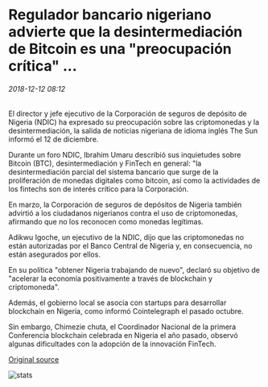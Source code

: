 # Regulador bancario nigeriano advierte que la desintermediación de Bitcoin es una "preocupación crítica" ...

###### 2018-12-12 08:12

El director y jefe ejecutivo de la Corporación de seguros de depósito de Nigeria (NDIC) ha expresado su preocupación sobre las criptomonedas y la desintermediación, la salida de noticias nigeriana de idioma inglés The Sun informó el 12 de diciembre.

Durante un foro NDIC, Ibrahim Umaru describió sus inquietudes sobre Bitcoin (BTC), desintermediación y FinTech en general: "la desintermediación parcial del sistema bancario que surge de la proliferación de monedas digitales como bitcoin, así como la actividades de los fintechs son de interés crítico para la Corporación.

En marzo, la Corporación de seguros de depósitos de Nigeria también advirtió a los ciudadanos nigerianos contra el uso de criptomonedas, afirmando que no los reconocen como monedas legítimas.

Adikwu Igoche, un ejecutivo de la NDIC, dijo que las criptomonedas no están autorizadas por el Banco Central de Nigeria y, en consecuencia, no están asegurados por ellos.

En su política "obtener Nigeria trabajando de nuevo", declaró su objetivo de "acelerar la economía positivamente a través de blockchain y criptomoneda".

Además, el gobierno local se asocia con startups para desarrollar blockchain en Nigeria, como informó Cointelegraph el pasado octubre.

Sin embargo, Chimezie chuta, el Coordinador Nacional de la primera Conferencia blockchain celebrada en Nigeria el año pasado, observó algunas dificultades con la adopción de la innovación FinTech.

[Original source](https://cointelegraph.com/news/nigerian-banking-regulator-warns-bitcoins-disintermediation-is-a-critical-concern)

![stats](https://c.statcounter.com/11760860/0/a89fa40b/1/ "stats")